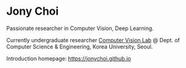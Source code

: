 # Jony Choi

Passionate researcher in Computer Vision, Deep Learning.

Currently undergraduate researcher [Computer Vision Lab](https://cvlab.korea.ac.kr/) @ Dept. of Computer Science & Engineering, Korea University, Seoul.

Introduction homepage: https://jonychoi.github.io
